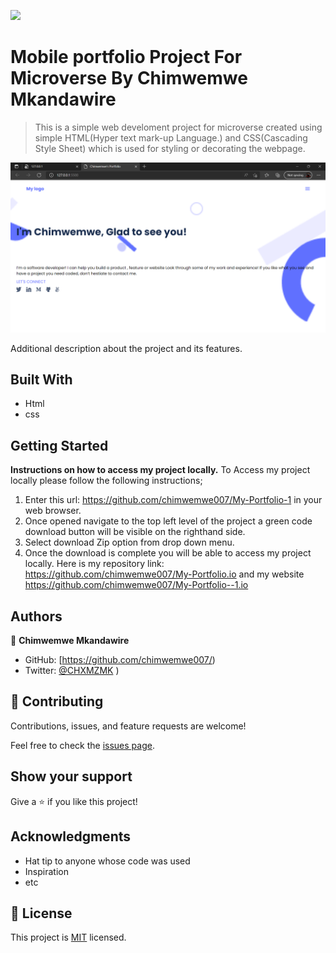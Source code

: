 ![](https://img.shields.io/badge/Microverse-blueviolet)

# Mobile portfolio Project For Microverse By Chimwemwe Mkandawire

> This is a simple web develoment project for microverse created using simple HTML(Hyper text mark-up Language.) and CSS(Cascading Style Sheet) which is used for styling or decorating the webpage.

![screenshot](Capture.png)

Additional description about the project and its features.

## Built With

- Html
- css

## Getting Started

**Instructions on how to access my project locally.**
 To Access my project locally please follow the following instructions;
1. Enter this url:  https://github.com/chimwemwe007/My-Portfolio-1 in your web browser.
2. Once opened navigate to the top left level of the project a green code download button will be visible on the righthand side.
3. Select download Zip option from drop down menu.
4. Once the download is complete you will be able to access my project locally.
Here is my repository link:  https://github.com/chimwemwe007/My-Portfolio.io and my website https://github.com/chimwemwe007/My-Portfolio--1.io


## Authors

👤 **Chimwemwe Mkandawire**
- GitHub: [https://github.com/chimwemwe007/)
- Twitter: [@CHXMZMK](https://twitter.com/CHXMZMK) 
)


## 🤝 Contributing

Contributions, issues, and feature requests are welcome!

Feel free to check the [issues page](../../issues/).

## Show your support

Give a ⭐️ if you like this project!

## Acknowledgments

- Hat tip to anyone whose code was used
- Inspiration
- etc

## 📝 License

This project is [MIT](./MIT.md) licensed.
